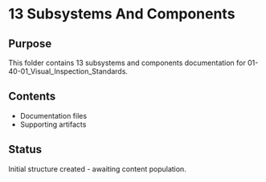 # 13 Subsystems And Components

## Purpose
This folder contains 13 subsystems and components documentation for 01-40-01_Visual_Inspection_Standards.

## Contents
- Documentation files
- Supporting artifacts

## Status
Initial structure created - awaiting content population.
